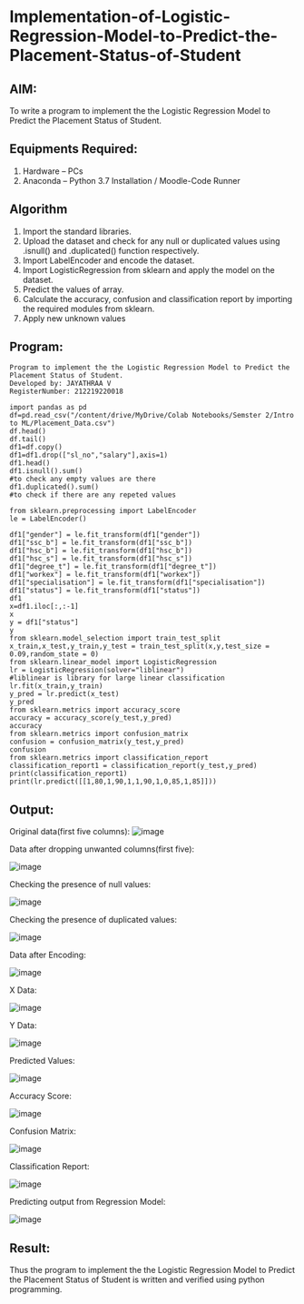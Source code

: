 # Implementation-of-Logistic-Regression-Model-to-Predict-the-Placement-Status-of-Student

## AIM:
To write a program to implement the the Logistic Regression Model to Predict the Placement Status of Student.

## Equipments Required:
1. Hardware – PCs
2. Anaconda – Python 3.7 Installation / Moodle-Code Runner

## Algorithm
1. Import the standard libraries.
2. Upload the dataset and check for any null or duplicated values using .isnull() and .duplicated() function respectively.
3. Import LabelEncoder and encode the dataset.
4. Import LogisticRegression from sklearn and apply the model on the dataset.
5. Predict the values of array.
6. Calculate the accuracy, confusion and classification report by importing the required modules from sklearn.
7. Apply new unknown values

## Program:
```
Program to implement the the Logistic Regression Model to Predict the Placement Status of Student.
Developed by: JAYATHRAA V
RegisterNumber: 212219220018

import pandas as pd
df=pd.read_csv("/content/drive/MyDrive/Colab Notebooks/Semster 2/Intro to ML/Placement_Data.csv")
df.head()
df.tail()
df1=df.copy()
df1=df1.drop(["sl_no","salary"],axis=1)
df1.head()
df1.isnull().sum()
#to check any empty values are there
df1.duplicated().sum()
#to check if there are any repeted values

from sklearn.preprocessing import LabelEncoder
le = LabelEncoder()

df1["gender"] = le.fit_transform(df1["gender"])
df1["ssc_b"] = le.fit_transform(df1["ssc_b"])
df1["hsc_b"] = le.fit_transform(df1["hsc_b"])
df1["hsc_s"] = le.fit_transform(df1["hsc_s"])
df1["degree_t"] = le.fit_transform(df1["degree_t"])
df1["workex"] = le.fit_transform(df1["workex"])
df1["specialisation"] = le.fit_transform(df1["specialisation"])
df1["status"] = le.fit_transform(df1["status"])
df1
x=df1.iloc[:,:-1]
x
y = df1["status"]
y
from sklearn.model_selection import train_test_split
x_train,x_test,y_train,y_test = train_test_split(x,y,test_size = 0.09,random_state = 0)
from sklearn.linear_model import LogisticRegression
lr = LogisticRegression(solver="liblinear")
#liblinear is library for large linear classification
lr.fit(x_train,y_train)
y_pred = lr.predict(x_test)
y_pred
from sklearn.metrics import accuracy_score
accuracy = accuracy_score(y_test,y_pred)
accuracy
from sklearn.metrics import confusion_matrix
confusion = confusion_matrix(y_test,y_pred)
confusion
from sklearn.metrics import classification_report
classification_report1 = classification_report(y_test,y_pred)
print(classification_report1)
print(lr.predict([[1,80,1,90,1,1,90,1,0,85,1,85]]))

```

## Output:
Original data(first five columns):
![image](https://user-images.githubusercontent.com/107881970/174659797-20df9f54-3776-42e9-b96e-fdfd74b1417d.png)

Data after dropping unwanted columns(first five):

![image](https://user-images.githubusercontent.com/107881970/174659913-c3bf1b25-9632-459a-9338-85445f153306.png)

Checking the presence of null values:

![image](https://user-images.githubusercontent.com/107881970/174659938-eb89d945-6e11-4736-b83b-7d32364e24ca.png)

Checking the presence of duplicated values:

![image](https://user-images.githubusercontent.com/107881970/174660002-89cdd175-50eb-49c4-898f-4ff0ba626cee.png)

Data after Encoding:

![image](https://user-images.githubusercontent.com/107881970/174660044-150d4e50-f315-4364-9462-69946d400a97.png)

X Data:

![image](https://user-images.githubusercontent.com/107881970/174660075-1ae7d923-274b-4f6b-b78a-7e31b7a5d1c3.png)

Y Data:

![image](https://user-images.githubusercontent.com/107881970/174660113-07d9b49b-d55f-4c20-a839-b753069a7644.png)

Predicted Values:

![image](https://user-images.githubusercontent.com/107881970/174660135-6f24a4c0-0cc9-4e45-b13b-b05fa54f3685.png)

Accuracy Score:

![image](https://user-images.githubusercontent.com/107881970/174660162-2927236c-494d-45bb-8337-f36cbe6928cf.png)

Confusion Matrix:


![image](https://user-images.githubusercontent.com/107881970/174660180-b5a2004e-947a-45c0-a40e-5c7bcfd68ce9.png)

Classification Report:

![image](https://user-images.githubusercontent.com/107881970/174660203-23b24345-18b8-4bea-8c6b-6018523e7e44.png)

Predicting output from Regression Model:

![image](https://user-images.githubusercontent.com/107881970/174660231-9c0a674c-1b1c-4626-89c0-ad9809eaf4fd.png)



## Result:
Thus the program to implement the the Logistic Regression Model to Predict the Placement Status of Student is written and verified using python programming.
